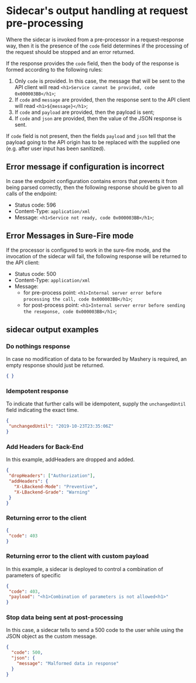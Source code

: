# Sidecar's output handling at request pre-processing
Where the sidecar is invoked from a pre-processor in a request-response way, then it is the presence of the
`code` field determines if the processing of the request should be stopped and an error returned.

If the response provides the `code` field, then the body of the response is formed according to the following rules:
1. Only `code` is provided. In this case, the message that will be sent to the API client will read `<h1>Service cannot
   be provided, code 0x000003BB</h1>`;
2. If `code` and `message` are provided, then the response sent to the API client will read `<h1>${message}</h1>`;
3. If `code` and `payload` are provided, then the payload is sent;
4. If `code` and `json` are provided, then the value of the JSON response is sent.

If `code` field is not present, then the fields `payload` and `json` tell that the payload going to the API origin
has to be replaced with the supplied one (e.g. after user input has been sanitized).    
 
## Error message if configuration is incorrect
In case the endpoint configuration contains errors that prevents it from being parsed correctly, then
the following response should be given to all calls of the endpoint:

- Status code: 596
- Content-Type: `application/xml`
- Message: `<h1>Service not ready, code 0x000003BB</h1>`; 

## Error Messages in Sure-Fire mode
If the processor is configured to work in the sure-fire mode, and the invocation of the sidecar will fail,
the following response will be returned to the API client:
- Status code: 500
- Content-Type: `application/xml`
- Message: 
    - for pre-process point: `<h1>Internal server error before processing the call, code 0x000003BB</h1>`; 
    - for post-process point: `<h1>Internal server error before sending the reseponse, code 0x000003BB</h1>`; 
   
 
 ## sidecar output examples
 ### Do nothings response
 In case no modification of data to be forwarded by Mashery is required, an empty 
 response should just be returned.
 ```json
{ }
```

### Idempotent response
 To indicate that further calls will be idempotent, supply the `unchangedUntil` field indicating the exact time.
 ```json
{ 
  "unchangedUntil": "2019-10-23T23:35:06Z"
}
```
 ### Add Headers for Back-End
 In this example, addHeaders are dropped and added.
 ```json
{
  "dropHeaders": ["Authorization"],
  "addHeaders": {
    "X-LBackend-Mode": "Preventive",
    "X-LBackend-Grade": "Warning"
  }
}
```         
### Returning error to the client
 ```json
{
  "code": 403
}
``` 

### Returning error to the client with custom payload
In this example, a sidecar is deployed to control a combination of parameters
of specific 
 ```json
{
  "code": 403,
  "payload": "<h1>Combination of parameters is not allowed<h1>"
}
```         

### Stop data being sent at post-processing
In this case, a sidecar tells to send a 500 code to the user while using the
JSON object as the custom message.
```json
{
  "code": 500,
  "json": {
    "message": "Malformed data in response"
  }
}
```
